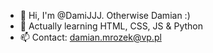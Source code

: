 - 👋 Hi, I'm @DamiJJJ. Otherwise Damian :)
- 🌱 Actually learning HTML, CSS, JS & Python
- 📫 Contact: damian.mrozek@vp.pl

